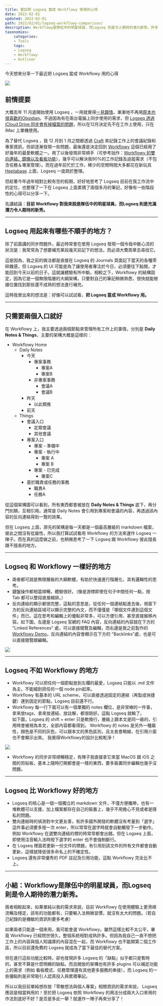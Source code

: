 ```yaml
---
title: 嘗試把 Logseq 當成 Workflowy 使用的心得
date: 2022-02-01
updated: 2022-02-01
path: 2022/02/01/logseq-workflowy-comparison/
description: Workflowy是隊伍中的明星球員，而Logseq 則是令人期待的潛力新秀。許多 Logseq 的「缺點」似乎都只是暫時的，甚至不算是什麼明顯的缺點，而 Logseq 的一些優點則是非常吸引人認真投入與累積筆記。
taxonomies:
    categories: 
    - Tools
    tags: 
    - Logseq
    - Workflowy
    - Outliner
---
```


今天想來分享一下最近把 Logseq 當成 Workflowy 用的心得

![](https://pinchlime-screenshots.s3.ap-northeast-1.amazonaws.com/workflowy-logseq_E1hVKi.webp)

<!-- more -->

## 前情提要

大概去年 11 月底開始使用 Logseq ，一用就覺得[一見鐘情](@/blog/first-impression-of-logseq.md)，漸漸地不再用[原本也很喜歡的Obsidian](@/blog/my-favorite-obsidian.md)。不過因為有在兩台電腦上同步使用的需求，但 [Logseq 透過 iCloud Drive 同步會有掉檔案的問題](@/blog/logseq-icloud-drive-sync-data-loss.md)，所以在12月決定先不在工作上使用，只在 iMac 上單機使用。

為了替代 Logseq ，我 12 月到 1 月之間都透過 [Craft](https://craft.do) 來記錄工作上的會議紀錄和專案資訊，但卻逐漸發現一些問題，最後還是決定回到 [Workflowy](http://workflowy.com/) 這個已經用了好幾年的最愛軟體之一。用了以後發現非常順手（可參考拙作：[Workflowy 的雙向連結、鏡像以及看板功能](@/blog/workflowy-backlinks-mirror-board.md)），幾乎可以解決我90%的工作記錄及追蹤需求（不包含任務＆專案管理）。而在過年前忙於工作，稀少的空閒時間大多都花在新玩具 [Heptabase](https://heptabase.com) 上面，Logseq 一度疏於整理。

但趁著今年過年相對比較有空的假期，好好地思考了 Logseq 目前在我工作流中的定位，也整理了一下在 Logseq 上面累積了兩個多月的筆記，好像有一些階段性的心得可以分享一下。

先講結論：**目前 Workflowy 對我來說是隊伍中的明星球員，而Logseq 則是充滿潛力令人期待的新秀。**

---

## Logseq 用起來有哪些不順手的地方？

除了前面講的同步問題外，最近時常會在使用 Logseq 發現一個令我中斷心流的狀況是：我常常為了想要補充某段幾天前記下的想法，而必須大費周章去尋找它。

這是因為，我之前的做法都是直接在 Logseq 的 Journals 頁面記下當天的各種零碎雜感，但 Logseq 的 UI 可能是為了讓使用者專注於今日，必須要往下點開，才能回到今天以前的日子。這就讓體驗有所中斷。相較之下，Workflowy 的結構固定，因為它是一個無限階層的大綱架構，只要對自己的筆記稍微熟悉，很快就能根據位置找到那些還不成熟的想法進行補充。

這時我冒出來的想法是：好像可以試試看，**把 Logseq 當成 Workflowy 用。**

---

## 只需要兩個入口就好

在 Workflowy 上，我主要透過兩個節點來管理所有工作上的事情，分別是 **Daily Notes & Things**，主要的架構大概是這樣的：

- Workflowy Home
    - Daily Notes
        - 今天
            - 專案事務
                - 專案A
                - 專案B
            - 非專案事務
                - 會議A
                - 會議B
        - 昨天
            - 以此類推
        - 前天
    - Things
        - 會議入口
            - 定期會議
            - 其他會議
        - 專案入口
            - 專案 - 準備中
            - 專案 - 執行中
                - 專案 A
                - 專案 B
            - 專案 - 已完成
                - 專案C
        - 基於職責或任務的事務
            - 職責A
            - 任務A

從這個架構圖可以看到，所有東西都會被放在 **Daily Notes & Things** 底下，再分門別類，互相引用。通常是 Daily Notes 會引用到專案和會議的內容，再透過該內容的反向連結得到一覽的效果。

但在 Logseq 上面，原先的架構是每一天都是一個最高層級的 markdown 檔案，彼此之間沒有從屬性，所以我打算試試看用 Workflowy 的方法來運作 Logseq 一陣子。而在真的這麼做之前，也稍微思考了一下 Logseq 跟 Workflowy 彼此擅長跟不擅長的地方。

---

## Logseq 和 Workflowy 一樣好的地方

- 兩者都可說是無限層級的大綱軟體，有助於快速進行階層化、具有邏輯性的思考。
- 鍵盤操作都相當順暢，體驗很好。（像是游標即使在句子中間任何一點，按 Tab 都可以整段直接縮排。）
- 反向連結的顯示都很完整，這點的意思是，從任何一個連結點進去後，視窗下方的反向連結區域可以顯示完整的內文，而不僅僅是「哪個文件連到這個文件」而已。這在思考和編輯上的優點非常多，可以方便引用、甚至直接搬移內容。如下圖，左邊是 Logseq 官網的 FAQ 內容，反向連結的內容就在下方的 "Linked References" 處，可以直接閱覽及編輯，而右邊是我之前製作的 [Workflowy Demo](@/blog/workflowy-backlinks-mirror-board.md)，反向連結的內容會顯示在下方的 "Backlinks"處，也是可以直接閱覽跟編輯。

![](https://pinchlime-screenshots.s3.ap-northeast-1.amazonaws.com/workflowy-logseq-backlinks_pdScRU.webp)

---

## Logseq 不如 Workflowy 的地方

- Workflowy 可以把任何一個節點放到左欄的最愛，Logseq 只能以 .md 文件為主，不能細到把任何一個 node pin起來。
- Workflowy 有基本的 URL scheme，可以直接透過固定的連結（再製成快捷鍵）連到固定的節點，Logseq 目前還不行。
- Workflowy 每一行下面可以有一個單獨的 notes 欄位，是非常棒的一件事，拿來放tags、拿來放連結、放註解，都很剛好。這點 Logseq 就輸了。  
    如下圖，Logseq 的 shift + enter 只是軟換行，層級上跟本文是同一級的，引用時會被視為本文，全部內容都看得到。 Workflowy 的 notes 是另外一種屬性，顏色是不同的灰色，可以跟本文的黑色區別，且太長會略縮，在引用介面也不會顯示出來。 我覺得Workflowy的設計比較乾淨！  
    
![](https://pinchlime-screenshots.s3.ap-northeast-1.amazonaws.com/workflowy-logseq-notes_RLE6d4.webp)

- Workflowy 的同步非常順暢穩定，有陣子我直接拿它來當 MacOS 跟 iOS 之間的剪貼板，基本上隨時打開都會是一樣的東西，要多裝置同步編輯也幾乎沒問題。

---

## Logseq 比 Workflowy 好的地方

- Logseq 的核心是一個一個獨立的 markdown 文件，不僅方便攜帶，也有一堆軟體可以支援，加上檔案都存在自己的裝置上，幾乎不用擔心不見或者是隱私的問題。
- 雙向連結時的偵測對中文更友善，有許多國外開發的軟體沒有考量到「選字」這件事必須要多按一次 enter，所以常常在選字時就會自動觸發下一步動作。例如 Workflowy 在選雙向連結的標的時常常都會出錯。但在 Logseq 上面，即使用注音輸入法時按下選字的 enter 也不會強制斷行。
- 在 Logseq 裡面若更新一份文件的標題，有引用到該文件的所有文件都會自動更新，這樣就降低很多命名上的不確定性。
- Logseq 還有非常優秀的 PDF 註記及引用功能，這點 Workflowy 完全比不上。

---

## 小結：Workflowy是隊伍中的明星球員，而Logseq 則是令人期待的潛力新秀。

兩者相較起來，如果單純以我的需求來說，目前 Workflowy 在使用體驗上更滑順流暢及穩定，該有的功能都有，只要輸入法稍微習慣，就沒有太大的問題。（若自己紀錄的是機敏的資訊則要多考慮）

如果兩者只能選一個來用，我可能會選 Workflowy。雖然這樣比較不太公平，畢竟 Workflowy 已經問世很久，整個系統相對成熟許多。但因為我自己一直不想把工作上的內容與個人知識庫的內容混在一起，而 Workflowy 也不能開第二個工作區，所以目前還免費的 Logseq 就成為了當下最佳的替代方案。

但在進行這些功能比較時，卻也發現許多 Logseq 的「缺點」似乎都只是暫時的，甚至不算是什麼明顯的缺點。而且開放的架構也有許多 plugins 可以補足功能上的需求（例如 看板模式、任務管理還有其他更多服務的串接），而 Logseq 的一些優點則是非常吸引人認真投入與累積筆記。

所以以我目前單純想存放「零散想法與個人專案」相關資訊的需求來說， Logseq 應該是相當夠用的！至於把 Logseq 依照 Workflowy 的用法分成兩大入口來用的作法到底好不好？是否是多此一舉？就運作一陣子再來分享了！
